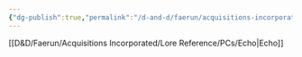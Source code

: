```yaml
---
{"dg-publish":true,"permalink":"/d-and-d/faerun/acquisitions-incorporated/player-viewable/franchise-management/main-office-contracts/onboarding-packets/hoardsperson/"}
---
```


[[D&D/Faerun/Acquisitions Incorporated/Lore Reference/PCs/Echo\|Echo]]

